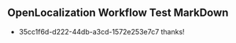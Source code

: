 ## OpenLocalization Workflow Test MarkDown

* 35cc1f6d-d222-44db-a3cd-1572e253e7c7 
thanks!



<!--HONumber=Jan16_HO2-->

